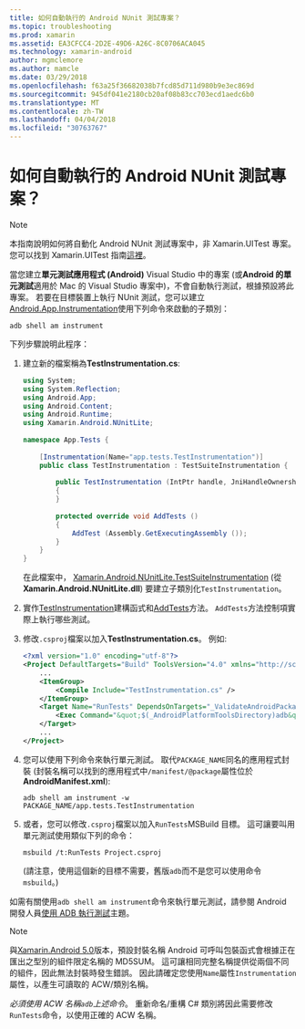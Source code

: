 ```yaml
---
title: 如何自動執行的 Android NUnit 測試專案？
ms.topic: troubleshooting
ms.prod: xamarin
ms.assetid: EA3CFCC4-2D2E-49D6-A26C-8C0706ACA045
ms.technology: xamarin-android
author: mgmclemore
ms.author: mamcle
ms.date: 03/29/2018
ms.openlocfilehash: f63a25f36682038b7fcd85d711d980b9e3ec869d
ms.sourcegitcommit: 945df041e2180cb20af08b83cc703ecd1aedc6b0
ms.translationtype: MT
ms.contentlocale: zh-TW
ms.lasthandoff: 04/04/2018
ms.locfileid: "30763767"
---
```

# <a name="how-do-i-automate-an-android-nunit-test-project"></a>如何自動執行的 Android NUnit 測試專案？

> [!NOTE]
> 本指南說明如何將自動化 Android NUnit 測試專案中，非 Xamarin.UITest 專案。 您可以找到 Xamarin.UITest 指南[這裡](https://docs.microsoft.com/appcenter/test-cloud/preparing-for-upload/uitest)。

當您建立**單元測試應用程式 (Android)** Visual Studio 中的專案 (或**Android 的單元測試**適用於 Mac 的 Visual Studio 專案中)，不會自動執行測試，根據預設將此專案。
若要在目標裝置上執行 NUnit 測試，您可以建立[Android.App.Instrumentation](https://developer.xamarin.com/api/type/Android.App.Instrumentation/)使用下列命令來啟動的子類別： 

```shell
adb shell am instrument 
```

下列步驟說明此程序：

1.  建立新的檔案稱為**TestInstrumentation.cs**: 

    ```cs 
    using System;
    using System.Reflection;
    using Android.App;
    using Android.Content;
    using Android.Runtime;
    using Xamarin.Android.NUnitLite;
     
    namespace App.Tests {
     
        [Instrumentation(Name="app.tests.TestInstrumentation")]
        public class TestInstrumentation : TestSuiteInstrumentation {
     
            public TestInstrumentation (IntPtr handle, JniHandleOwnership transfer) : base (handle, transfer)
            {
            }
     
            protected override void AddTests ()
            {
                AddTest (Assembly.GetExecutingAssembly ());
            }
        }
    }
    ```
    在此檔案中， [Xamarin.Android.NUnitLite.TestSuiteInstrumentation](https://developer.xamarin.com/api/type/Xamarin.Android.NUnitLite.TestSuiteInstrumentation/) (從**Xamarin.Android.NUnitLite.dll**) 要建立子類別化`TestInstrumentation`。

2.  實作[TestInstrumentation](https://developer.xamarin.com/api/constructor/Xamarin.Android.NUnitLite.TestSuiteInstrumentation.TestSuiteInstrumentation/p/System.IntPtr/Android.Runtime.JniHandleOwnership/)建構函式和[AddTests](https://developer.xamarin.com/api/member/Xamarin.Android.NUnitLite.TestSuiteInstrumentation.AddTests%28%29)方法。 `AddTests`方法控制項實際上執行哪些測試。

3.  修改`.csproj`檔案以加入**TestInstrumentation.cs**。 例如: 

    ```xml
    <?xml version="1.0" encoding="utf-8"?>
    <Project DefaultTargets="Build" ToolsVersion="4.0" xmlns="http://schemas.microsoft.com/developer/msbuild/2003">
        ...
        <ItemGroup>
            <Compile Include="TestInstrumentation.cs" />
        </ItemGroup>
        <Target Name="RunTests" DependsOnTargets="_ValidateAndroidPackageProperties">
            <Exec Command="&quot;$(_AndroidPlatformToolsDirectory)adb&quot; $(AdbTarget) $(AdbOptions) shell am instrument -w $(_AndroidPackage)/app.tests.TestInstrumentation" />
        </Target>
        ...
    </Project>
    ```

3.  您可以使用下列命令來執行單元測試。 取代`PACKAGE_NAME`同名的應用程式封裝 (封裝名稱可以找到的應用程式中`/manifest/@package`屬性位於**AndroidManifest.xml**):

    ```shell
    adb shell am instrument -w PACKAGE_NAME/app.tests.TestInstrumentation
    ```

4.  或者，您可以修改`.csproj`檔案以加入`RunTests`MSBuild 目標。 這可讓要叫用單元測試使用類似下列的命令：

    ```shell
    msbuild /t:RunTests Project.csproj
    ```
    (請注意，使用這個新的目標不需要，舊版`adb`而不是您可以使用命令`msbuild`。)

如需有關使用`adb shell am instrument`命令來執行單元測試，請參閱 Android 開發人員[使用 ADB 執行測試](https://developer.android.com/studio/test/command-line.html#RunTestsDevice)主題。


> [!NOTE]
> 與[Xamarin.Android 5.0](https://developer.xamarin.com/releases/android/xamarin.android_5/xamarin.android_5.1/#Android_Callable_Wrapper_Naming)版本，預設封裝名稱 Android 可呼叫包裝函式會根據正在匯出之型別的組件限定名稱的 MD5SUM。 這可讓相同完整名稱提供從兩個不同的組件，因此無法封裝時發生錯誤。 因此請確定您使用`Name`屬性`Instrumentation`屬性，以產生可讀取的 ACW/類別名稱。

_必須使用 ACW 名稱`adb`上述命令_。
重新命名/重構 C# 類別將因此需要修改`RunTests`命令，以使用正確的 ACW 名稱。

